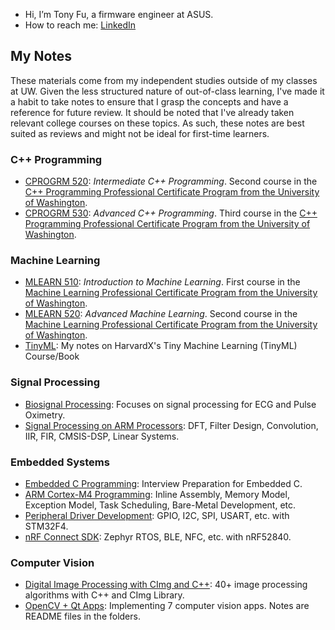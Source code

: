 - Hi, I’m Tony Fu, a firmware engineer at ASUS.
- How to reach me: [LinkedIn](https://www.linkedin.com/in/tony-fu-3721831a3/)


## My Notes
These materials come from my independent studies outside of my classes at UW. Given the less structured nature of out-of-class learning, I've made it a habit to take notes to ensure that I grasp the concepts and have a reference for future review. It should be noted that I've already taken relevant college courses on these topics. As such, these notes are best suited as reviews and might not be ideal for first-time learners.

### C++ Programming
* [CPROGRM 520](https://tonyfu97.github.io/CPROGRM520-Notes/): *Intermediate C++ Programming*. Second course in the [C++ Programming Professional Certificate Program from the University of Washington](https://www.pce.uw.edu/certificates/c-plus-plus-programming).
* [CPROGRM 530](https://tonyfu97.github.io/CPROGRM530-Notes/): *Advanced C++ Programming*. Third course in the [C++ Programming Professional Certificate Program from the University of Washington](https://www.pce.uw.edu/certificates/c-plus-plus-programming).


### Machine Learning
* [MLEARN 510](https://tonyfu97.github.io/MLEARN510-Notes/): *Introduction to Machine Learning*. First course in the [Machine Learning Professional Certificate Program from the University of Washington](https://www.pce.uw.edu/certificates/machine-learning).
* [MLEARN 520](https://tonyfu97.github.io/MLEARN520-Notes/): *Advanced Machine Learning*. Second course in the [Machine Learning Professional Certificate Program from the University of Washington](https://www.pce.uw.edu/certificates/machine-learning).
* [TinyML](https://tonyfu97.github.io/TinyML-Notes/): My notes on HarvardX's Tiny Machine Learning (TinyML) Course/Book


### Signal Processing
* [Biosignal Processing](https://tonyfu97.github.io/Biosignal-Processing/): Focuses on signal processing for ECG and Pulse Oximetry.
* [Signal Processing on ARM Processors](https://tonyfu97.github.io/DSP-ARM/): DFT, Filter Design, Convolution, IIR, FIR, CMSIS-DSP, Linear Systems.


### Embedded Systems
* [Embedded C Programming](https://tonyfu97.github.io/Embedded-C-Interview-Prep/): Interview Preparation for Embedded C.
* [ARM Cortex-M4 Programming](https://tonyfu97.github.io/ARM-Cortex-M4/): Inline Assembly, Memory Model, Exception Model, Task Scheduling, Bare-Metal Development, etc.
* [Peripheral Driver Development](https://tonyfu97.github.io/MCU1/): GPIO, I2C, SPI, USART, etc. with STM32F4.
* [nRF Connect SDK](https://tonyfu97.github.io/NrfConnectNotes/): Zephyr RTOS, BLE, NFC, etc. with nRF52840.


### Computer Vision
* [Digital Image Processing with CImg and C++](https://tonyfu97.github.io/Digital-Image-Processing/): 40+ image processing algorithms with C++ and CImg Library.
* [OpenCV + Qt Apps](https://github.com/tonyfu97/OpenCV-Qt-App): Implementing 7 computer vision apps. Notes are README files in the folders.

